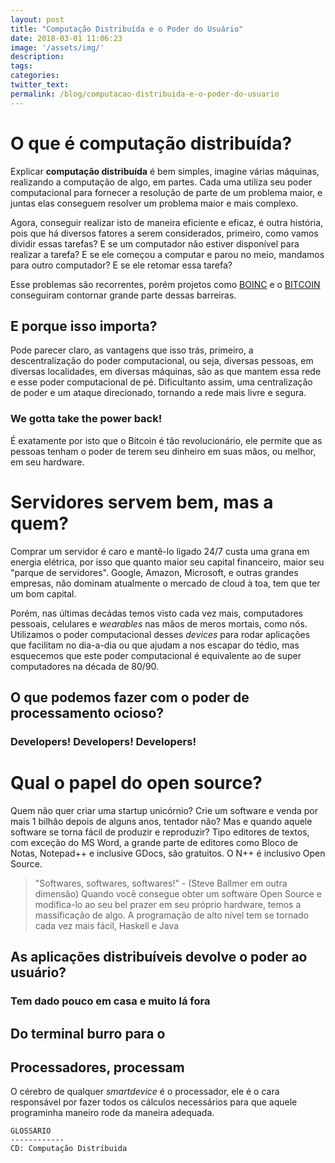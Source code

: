 ```yaml
---
layout: post
title: "Computação Distribuída e o Poder do Usuário"
date: 2018-03-01 11:06:23
image: '/assets/img/'
description:
tags:
categories:
twitter_text:
permalink: /blog/computacao-distribuida-e-o-poder-do-usuario
---
```


# O que é computação distribuída?
Explicar **computação distribuída** é bem simples, imagine várias máquinas, realizando a computação de algo, em partes. Cada uma utiliza seu poder computacional para fornecer a resolução de parte de um problema maior, e juntas elas conseguem resolver um problema maior e mais complexo. 

Agora, conseguir realizar isto de maneira eficiente e eficaz, é outra história, pois que há diversos fatores a serem considerados, primeiro, como vamos dividir essas tarefas? E se um computador não estiver disponível para realizar a tarefa? E se ele começou a computar e parou no meio, mandamos para outro computador? E se ele retomar essa tarefa? 

Esse problemas são recorrentes, porém projetos como [BOINC](https://boinc.berkeley.edu/) e o [BITCOIN](https://bitcoin.org/pt_BR/) conseguiram contornar grande parte dessas barreiras.  

## E porque isso importa?
Pode parecer claro, as vantagens que isso trás, primeiro, a descentralização do poder computacional, ou seja, diversas pessoas, em diversas localidades, em diversas máquinas, são as que mantem essa rede e esse poder computacional de pé. Dificultanto assim, uma centralização de poder e um ataque direcionado, tornando a rede mais livre e segura.

### We gotta take the power back!
É exatamente por isto que o Bitcoin é tão revolucionário, ele permite que as pessoas tenham o poder de terem seu dinheiro em suas mãos, ou melhor, em seu hardware.

# Servidores servem bem, mas a quem?
Comprar um servidor é caro e mantê-lo ligado 24/7 custa uma grana em energia elétrica, por isso que quanto maior seu capital financeiro, maior seu "parque de servidores". Google, Amazon, Microsoft, e outras grandes empresas, não dominam atualmente o mercado de cloud à toa, tem que ter um bom capital.    

Porém, nas últimas decádas temos visto cada vez mais, computadores pessoais, celulares e *wearables* nas mãos de meros mortais, como nós. Utilizamos o poder computacional desses *devices* para rodar aplicações que facilitam no dia-a-dia ou que ajudam a nos escapar do tédio, mas esquecemos que este poder computacional é equivalente ao de super computadores na década de 80/90.

## O que podemos fazer com o poder de processamento ocioso?


### Developers! Developers! Developers!

# Qual o papel do open source?
Quem não quer criar uma startup unicórnio? Crie um software e venda por mais 1 bilhão depois de alguns anos, tentador não? 
Mas e quando aquele software se torna fácil de produzir e reproduzir? 
Tipo editores de textos, com exceção do MS Word, a grande parte de editores como Bloco de Notas, Notepad++ e inclusive GDocs, são gratuitos. O N++ é inclusivo Open Source.
> "Softwares, softwares, softwares!" - (Steve Ballmer em outra dimensão)
Quando você consegue obter um software Open Source e modifica-lo ao seu bel prazer em seu próprio hardware, temos a massificação de algo. A programação de alto nível tem se tornado cada vez mais fácil, Haskell e Java

## As aplicações distribuíveis devolve o poder ao usuário?

### Tem dado pouco em casa e muito lá fora


## Do terminal burro para o 

 
## Processadores, processam
O cérebro de qualquer *smartdevice* é o processador, ele é o cara responsável por fazer todos os cálculos necessários para que aquele programinha maneiro rode da maneira adequada. 
```
GLOSSÁRIO
------------
CD: Computação Distríbuida
```